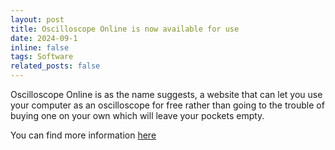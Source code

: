 ```yaml
---
layout: post
title: Oscilloscope Online is now available for use
date: 2024-09-1
inline: false
tags: Software
related_posts: false
---
```


Oscilloscope Online is as the name suggests, a website that can let you use your computer as an oscilloscope for free rather than going to the trouble of buying one on your own which will leave your pockets empty.

You can find more information [here](https://kinghowler.github.io/projects/Oscilloscope%20Online/)
